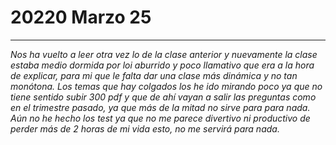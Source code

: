 # 20220 Marzo 25
___
*Nos ha vuelto a leer otra vez lo de la clase anterior y nuevamente la clase estaba medio dormida por loi aburrido y poco llamativo que era a la hora de explicar, para mi que le falta dar una clase más dinámica y no tan monótona. Los temas que hay colgados los he ido mirando poco ya que no tiene sentido subir 300 pdf y que de ahí vayan a salir las preguntas como en el trimestre pasado, ya que más de la mitad no sirve para para nada. Aún no he hecho los test ya que no me parece  divertivo ni productivo de perder más de 2 horas de mi vida esto, no me servirá para nada.*
